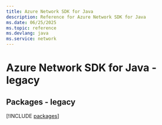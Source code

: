 ```yaml
---
title: Azure Network SDK for Java
description: Reference for Azure Network SDK for Java
ms.date: 06/25/2025
ms.topic: reference
ms.devlang: java
ms.service: network
---
```

# Azure Network SDK for Java - legacy
## Packages - legacy
[!INCLUDE [packages](network-index.md)]
